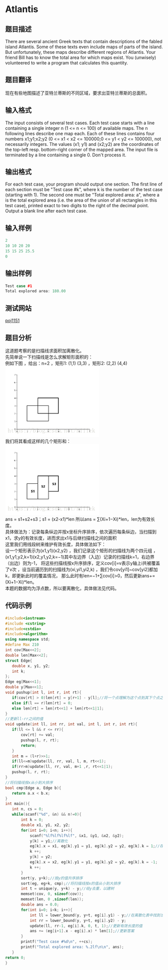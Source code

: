 ﻿ # Atlantis  
 ## 题目描述  
There are several ancient Greek texts that contain descriptions of the fabled island Atlantis. Some of these texts even include maps of parts of the island. But unfortunately, these maps describe different regions of Atlantis. Your friend Bill has to know the total area for which maps exist. You (unwisely) volunteered to write a program that calculates this quantity.   
 ## 题目翻译  
现在有些地图描述了亚特兰蒂斯的不同区域，要求出亚特兰蒂斯的总面积。  
## 输入格式  
The input consists of several test cases. Each test case starts with a line containing a single integer n (1 <= n <= 100) of available maps. The n following lines describe one map each. Each of these lines contains four numbers x1;y1;x2;y2 (0 <= x1 < x2 <= 100000;0 <= y1 < y2 <= 100000), not necessarily integers. The values (x1; y1) and (x2;y2) are the coordinates of the top-left resp. bottom-right corner of the mapped area. 
The input file is terminated by a line containing a single 0. Don't process it.    
 ## 输出格式  
For each test case, your program should output one section. The first line of each section must be "Test case #k", where k is the number of the test case (starting with 1). The second one must be "Total explored area: a", where a is the total explored area (i.e. the area of the union of all rectangles in this test case), printed exact to two digits to the right of the decimal point. 
Output a blank line after each test case.  
 ## 输入样例  
 ```c++	 
2  
10 10 20 20  
15 15 25 25.5  
0    
 ```    
 ## 输出样例  
 ```c++		
Test case #1  
Total explored area: 180.00   
 ```   
 ## 测试网站  	
  [poj1151](https://vjudge.net/problem/POJ-1151)  	 
 ## 题目分析  	
这道题考察的是扫描线求面积加离散化。  
先简单说一下扫描线是怎么求解矩形面积的：  
例如下图 ，给出：n=2 ，矩形1: (1,1) (3,3) ，矩形2: (2,2) (4,4)
![](images/poj1151_1.png)   
我们将其看成这样的几个矩形和：
![](images/poj1151_2.png)  
ans = s1+s2+s3；s1 = (x2-x1)*len
所以ans = ∑(Xi+1−Xi)*len，len为有效长度。  
具体做法为：记录每条纵边并按x坐标升序排序，依次遍历每条纵边，当扫描到x1，求y的有效长度，进而求出x1与后继扫描线之间的面积  
这里我们用线段树来维护有效长度，具体做法如下：    
设一个矩形表示为(x1,y1)(x2,y2) ，我们记录这个矩形的扫描线为两个四元组 ，(x1,y1,y2,k=1)(x2,y1,y2,k=−1)其中左边界（入边）记录的扫描线k=1，右边界（出边）则为-1，
将这些扫描线按x升序排序，定义cov[i]=v表示y轴上i共被覆盖了v次 ，设当前遍历到的扫描线为(xi,yi1,yi2,k) ，我们令cov[yi1]~cov[yi2]都加k，即更新此时的覆盖情况，
那么此时有len=−1+∑cov[i]>0，然后更新ans+=(Xi+1−Xi)*len。  
本题的数据均为浮点数，所以要离散化，具体做法见代码。  
 ## 代码示例  
 ```c++	
#include<iostream>
#include <cstring>
#include<cstdio>
#include<algorithm>
using namespace std;
#define Max 210
int cov[Max<<2];
double len[Max<<2];
struct Edge{
    double x, y1, y2;
    int k;
};
Edge eg[Max<<1];
double y[Max<<1];
void pushup(int l, int r, int rt){
    if(cov[rt] > 0)len[rt] = y[r+1] - y[l];//将一个点理解为这个点到其下个点之间的线段，所以r+1
    else if(l == r)len[rt] = 0;
    else len[rt] = len[rt<<1] + len[rt<<1|1];
}
//更新ll-rr之间的值
void update(int ll, int rr, int val, int l, int r, int rt){
    if(ll <= l && r <= rr){
        cov[rt] += val;
        pushup(l, r, rt);
        return;
    }
    int m = (l+r)>>1;
    if(ll<=m)update(ll, rr, val, l, m, rt<<1);
    if(rr>m)update(ll, rr, val, m+1 ,r, rt<<1|1);
    pushup(l, r, rt);
}
//将扫描线按x从小到大排序
bool cmp(Edge a, Edge b){
    return a.x < b.x;
}
int main(){
    int n, cs = 0;
    while(scanf("%d", &n) && n!=0){
        int k = 0;
        double x1, y1, x2, y2;
        for(int i=0; i<n; i++){
            scanf("%lf%lf%lf%lf", &x1, &y1, &x2, &y2);
            y[k] = y1;//离散化
            eg[k].x = x1, eg[k].y1 = y1, eg[k].y2 = y2, eg[k].k = 1;//存储扫描线的横坐标、两个纵坐标及其为入边还是出边
            k ++;
            y[k] = y2;
            eg[k].x = x2, eg[k].y1 = y1, eg[k].y2 = y2, eg[k].k = -1;
            k ++;
        }
        sort(y, y+k);//按y的值升序排序
        sort(eg, eg+k, cmp);//将扫描线按x的值从小到大排序
        int t = unique(y, y+k) - y;//给y去重，以建树
        memset(cov, 0, sizeof(cov));
        memset(len, 0 ,sizeof(len));
        double ans = 0.0;
        for(int i=0; i<k; i++){
            int ll = lower_bound(y, y+t, eg[i].y1) - y;//在离散化表中找到当前扫描线的y的相应位置
            int rr = lower_bound(y, y+t, eg[i].y2) - y;
            update(ll, rr-1, eg[i].k, 0, t, 1);//更新有效长度的值
            ans += (eg[i+1].x - eg[i].x) * len[1];//更新答案
        }
        printf("Test case #%d\n", ++cs);
        printf("Total explored area: %.2lf\n\n", ans);
    }
return 0;
}
```